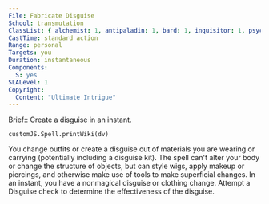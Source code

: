 ```yaml
---
File: Fabricate Disguise
School: transmutation
ClassList: { alchemist: 1, antipaladin: 1, bard: 1, inquisitor: 1, psychic: 1, sorcerer: 1, wizard: 1, witch: 1 }
CastTime: standard action
Range: personal
Targets: you
Duration: instantaneous
Components:
  S: yes
SLALevel: 1
Copyright:
  Content: "Ultimate Intrigue"
---
```

Brief:: Create a disguise in an instant.

```dataviewjs
customJS.Spell.printWiki(dv)
```

You change outfits or create a disguise out of materials you are wearing or carrying (potentially including a disguise kit). The spell can't alter your body or change the structure of objects, but can style wigs, apply makeup or piercings, and otherwise make use of tools to make superficial changes. In an instant, you have a nonmagical disguise or clothing change. Attempt a Disguise check to determine the effectiveness of the disguise.
